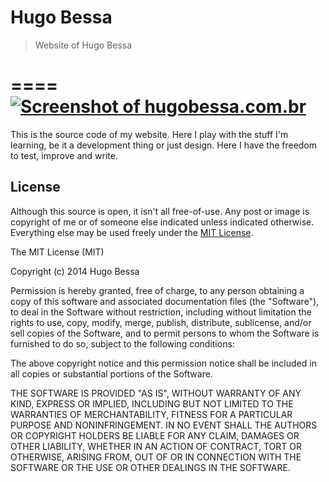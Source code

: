 # Hugo Bessa
> Website of Hugo Bessa

====
[![Screenshot of hugobessa.com.br](https://raw.githubusercontent.com/hugobessaa/hugobessa/master/hugobessa.com.br-1024x768-cropped.png)](http://hugobessa.com.br/)
====

This is the source code of my website. Here I play with the stuff I'm learning, be it a development thing or just design. Here I have the freedom to test, improve and write.

## License

Although this source is open, it isn't all free-of-use. Any post or image is copyright of me or of someone else indicated unless indicated otherwise. Everything else may be used freely under the [MIT License](http://opensource.org/licenses/MIT).

The MIT License (MIT)

Copyright (c) 2014 Hugo Bessa

Permission is hereby granted, free of charge, to any person obtaining a copy
of this software and associated documentation files (the "Software"), to deal
in the Software without restriction, including without limitation the rights
to use, copy, modify, merge, publish, distribute, sublicense, and/or sell
copies of the Software, and to permit persons to whom the Software is
furnished to do so, subject to the following conditions:

The above copyright notice and this permission notice shall be included in
all copies or substantial portions of the Software.

THE SOFTWARE IS PROVIDED "AS IS", WITHOUT WARRANTY OF ANY KIND, EXPRESS OR
IMPLIED, INCLUDING BUT NOT LIMITED TO THE WARRANTIES OF MERCHANTABILITY,
FITNESS FOR A PARTICULAR PURPOSE AND NONINFRINGEMENT. IN NO EVENT SHALL THE
AUTHORS OR COPYRIGHT HOLDERS BE LIABLE FOR ANY CLAIM, DAMAGES OR OTHER
LIABILITY, WHETHER IN AN ACTION OF CONTRACT, TORT OR OTHERWISE, ARISING FROM,
OUT OF OR IN CONNECTION WITH THE SOFTWARE OR THE USE OR OTHER DEALINGS IN
THE SOFTWARE.
